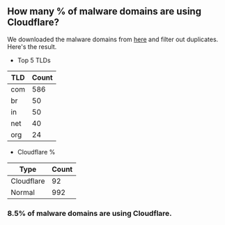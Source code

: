 ## How many % of malware domains are using Cloudflare?


We downloaded the malware domains from [here](https://urlhaus.abuse.ch) and filter out duplicates.
Here's the result.


[//]: # (start replacement)


- Top 5 TLDs

| TLD | Count |
| --- | --- |
| com | 586 |
| br | 50 |
| in | 50 |
| net | 40 |
| org | 24 |


- Cloudflare %

| Type | Count |
| --- | --- |
| Cloudflare | 92 |
| Normal | 992 |


### 8.5% of malware domains are using Cloudflare.
